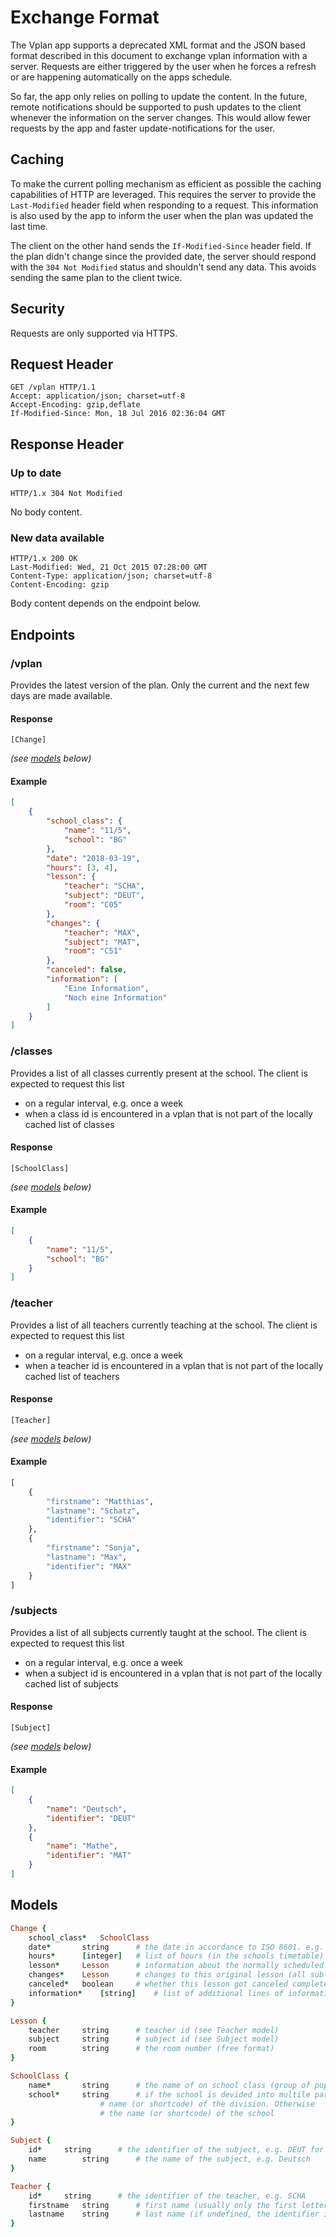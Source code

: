 # Exchange Format

The Vplan app supports a deprecated XML format and the JSON based format described in this document to exchange vplan information with a server. Requests are either triggered by the user when he forces a refresh or are happening automatically on the apps schedule.

So far, the app only relies on polling to update the content. In the future, remote notifications should be supported to push updates to the client whenever the information on the server changes. This would allow fewer requests by the app and faster update-notifications for the user.
    
## Caching

To make the current polling mechanism as efficient as possible the caching capabilities of HTTP are leveraged. This requires the server to provide the `Last-Modified` header field when responding to a request. This information is also used by the app to inform the user when the plan was updated the last time.

The client on the other hand sends the `If-Modified-Since` header field. If the plan didn't change since the provided date, the server should respond with the `304 Not Modified` status and shouldn't send any data. This avoids sending the same plan to the client twice.
    
## Security

Requests are only supported via HTTPS.


## Request Header

```
GET /vplan HTTP/1.1
Accept: application/json; charset=utf-8
Accept-Encoding: gzip,deflate
If-Modified-Since: Mon, 18 Jul 2016 02:36:04 GMT
```

## Response Header

### Up to date

```
HTTP/1.x 304 Not Modified
```

No body content.

### New data available

```
HTTP/1.x 200 OK
Last-Modified: Wed, 21 Oct 2015 07:28:00 GMT
Content-Type: application/json; charset=utf-8
Content-Encoding: gzip
```

Body content depends on the endpoint below.

## Endpoints

### /vplan

Provides the latest version of the plan. Only the current and the next few days are made available.

#### Response
```
[Change]
```
*(see [models](#models) below)*

#### Example

```json
[
	{
		"school_class": {
			"name": "11/5",
			"school": "BG"
		},
		"date": "2018-03-19",
		"hours": [3, 4],
		"lesson": {
			"teacher": "SCHA",
			"subject": "DEUT",
			"room": "C05"
		},
		"changes": {
			"teacher": "MAX",
			"subject": "MAT",
			"room": "C51"
		},
		"canceled": false,
		"information": [
			"Eine Information",
			"Noch eine Information"
		]
	}
]
```

### /classes

Provides a list of all classes currently present at the school. The client is expected to request this list
* on a regular interval, e.g. once a week
* when a class id is encountered in a vplan that is not part of the locally cached list of classes

#### Response
```
[SchoolClass]
```
*(see [models](#models) below)*

#### Example

```json
[
	{
		"name": "11/5",
		"school": "BG"
	}
]
```

### /teacher

Provides a list of all teachers currently teaching at the school. The client is expected to request this list
* on a regular interval, e.g. once a week
* when a teacher id is encountered in a vplan that is not part of the locally cached list of teachers

#### Response
```
[Teacher]
```
*(see [models](#models) below)*

#### Example

```python
[
	{
		"firstname": "Matthias",
		"lastname": "Schatz",
		"identifier": "SCHA"
	},
	{
		"firstname": "Sonja",
		"lastname": "Max",
		"identifier": "MAX"
	}
]
```

### /subjects

Provides a list of all subjects currently taught at the school. The client is expected to request this list
* on a regular interval, e.g. once a week
* when a subject id is encountered in a vplan that is not part of the locally cached list of subjects

#### Response
```
[Subject]
```
*(see [models](#models) below)*

#### Example

```json
[
	{
		"name": "Deutsch",
		"identifier": "DEUT"
	},
	{
		"name": "Mathe",
		"identifier": "MAT"
	}
]
```

## Models
```ruby
Change {
	school_class*	SchoolClass
	date*		string 		# the date in accordance to ISO 8601. e.g. "2018-03-19"
	hours*		[integer]	# list of hours (in the schools timetable) that if affected
	lesson*		Lesson		# information about the normally scheduled lesson
	changes*	Lesson		# changes to this original lesson (all sub-fields optional)
	canceled*	boolean		# whether this lesson got canceled completely
	information*	[string]	# list of additional lines of information
}
```

```ruby
Lesson {
	teacher		string		# teacher id (see Teacher model)
	subject		string		# subject id (see Subject model)
	room		string		# the room number (free format)
}
```

```ruby
SchoolClass {
	name*		string		# the name of on school class (group of pupil)
	school*		string		# if the school is devided into multile parts, the
					# name (or shortcode) of the division. Otherwise
					# the name (or shortcode) of the school
}
```

```ruby
Subject {
	id*		string		# the identifier of the subject, e.g. DEUT for Deutsch
	name		string		# the name of the subject, e.g. Deutsch
}
```

```ruby
Teacher {
	id*		string		# the identifier of the teacher, e.g. SCHA
	firstname	string		# first name (usually only the first letter is shown)
	lastname	string		# last name (if undefined, the identifier is shown)
}
```
